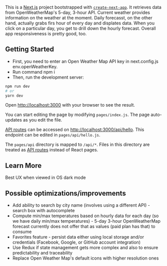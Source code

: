This is a [Next.js](https://nextjs.org/) project bootstrapped with [`create-next-app`](https://github.com/vercel/next.js/tree/canary/packages/create-next-app). It retrieves data from OpenWeatherMap's 5-day, 3-hour API.
Current weather provides information on the weather at the moment. Daily forecasst, on the other hand, actually grabs
firs hour of every day and displates data. When you click on a particular day, you get to drill down the hourly forecast. Overall app responsiveness is pretty good, too.

## Getting Started

- First, you need to enter an Open Weather Map API key in next.config.js env.openWeatherKey.
- Run command npm i
- Then, run the development server:

```bash
npm run dev
# or
yarn dev
```

Open [http://localhost:3000](http://localhost:3000) with your browser to see the result.

You can start editing the page by modifying `pages/index.js`. The page auto-updates as you edit the file.

[API routes](https://nextjs.org/docs/api-routes/introduction) can be accessed on [http://localhost:3000/api/hello](http://localhost:3000/api/hello). This endpoint can be edited in `pages/api/hello.js`.

The `pages/api` directory is mapped to `/api/*`. Files in this directory are treated as [API routes](https://nextjs.org/docs/api-routes/introduction) instead of React pages.

## Learn More

Best UX when viewed in OS dark mode

## Possible optimizations/improvements

- Add ability to search by city name (involves using a different API) - search box with autocomplete
- Compute min/max temperatures based on hourly data for each day (so we have daily min/max temperatures) - 5-day 3-hour OpenWeatherMap forecast currently does not offer that as values (paid plan has that) to consume
- Favorites feature - persist data either using local storage and/or credentials (Facebook, Google, or GitHub account integration)
- Use Redux if state management gets more complex and also to ensure predictability and traceability
- Replace Open Weather Map's default icons with higher resolution ones